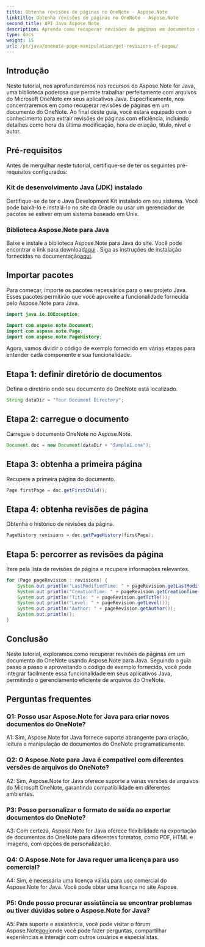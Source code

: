 ```yaml
---
title: Obtenha revisões de páginas no OneNote - Aspose.Note
linktitle: Obtenha revisões de páginas no OneNote - Aspose.Note
second_title: API Java Aspose.Note
description: Aprenda como recuperar revisões de páginas em documentos do OneNote usando Aspose.Note Java. Integre isso aos seus aplicativos Java para um gerenciamento eficiente de documentos.
type: docs
weight: 15
url: /pt/java/onenote-page-manipulation/get-revisions-of-pages/
---
```

## Introdução

Neste tutorial, nos aprofundaremos nos recursos do Aspose.Note for Java, uma biblioteca poderosa que permite trabalhar perfeitamente com arquivos do Microsoft OneNote em seus aplicativos Java. Especificamente, nos concentraremos em como recuperar revisões de páginas em um documento do OneNote. Ao final deste guia, você estará equipado com o conhecimento para extrair revisões de páginas com eficiência, incluindo detalhes como hora da última modificação, hora de criação, título, nível e autor.

## Pré-requisitos

Antes de mergulhar neste tutorial, certifique-se de ter os seguintes pré-requisitos configurados:

### Kit de desenvolvimento Java (JDK) instalado

Certifique-se de ter o Java Development Kit instalado em seu sistema. Você pode baixá-lo e instalá-lo no site da Oracle ou usar um gerenciador de pacotes se estiver em um sistema baseado em Unix.

### Biblioteca Aspose.Note para Java

 Baixe e instale a biblioteca Aspose.Note para Java do site. Você pode encontrar o link para download[aqui](https://releases.aspose.com/note/java/) . Siga as instruções de instalação fornecidas na documentação[aqui](https://reference.aspose.com/note/java/).

## Importar pacotes

Para começar, importe os pacotes necessários para o seu projeto Java. Esses pacotes permitirão que você aproveite a funcionalidade fornecida pelo Aspose.Note para Java.

```java
import java.io.IOException;

import com.aspose.note.Document;
import com.aspose.note.Page;
import com.aspose.note.PageHistory;
```

Agora, vamos dividir o código de exemplo fornecido em várias etapas para entender cada componente e sua funcionalidade.

## Etapa 1: definir diretório de documentos

Defina o diretório onde seu documento do OneNote está localizado.

```java
String dataDir = "Your Document Directory";
```

## Etapa 2: carregue o documento

Carregue o documento OneNote no Aspose.Note.

```java
Document doc = new Document(dataDir + "Sample1.one");
```

## Etapa 3: obtenha a primeira página

Recupere a primeira página do documento.

```java
Page firstPage = doc.getFirstChild();
```

## Etapa 4: obtenha revisões de página

Obtenha o histórico de revisões da página.

```java
PageHistory revisions = doc.getPageHistory(firstPage);
```

## Etapa 5: percorrer as revisões da página

Itere pela lista de revisões de página e recupere informações relevantes.

```java
for (Page pageRevision : revisions) {
    System.out.println("LastModifiedTime: " + pageRevision.getLastModifiedTime());
    System.out.println("CreationTime: " + pageRevision.getCreationTime());
    System.out.println("Title: " + pageRevision.getTitle());
    System.out.println("Level: " + pageRevision.getLevel());
    System.out.println("Author: " + pageRevision.getAuthor());
    System.out.println();
}
```

## Conclusão

Neste tutorial, exploramos como recuperar revisões de páginas em um documento do OneNote usando Aspose.Note para Java. Seguindo o guia passo a passo e aproveitando o código de exemplo fornecido, você pode integrar facilmente essa funcionalidade em seus aplicativos Java, permitindo o gerenciamento eficiente de arquivos do OneNote.

## Perguntas frequentes

### Q1: Posso usar Aspose.Note for Java para criar novos documentos do OneNote?

A1: Sim, Aspose.Note for Java fornece suporte abrangente para criação, leitura e manipulação de documentos do OneNote programaticamente.

### Q2: O Aspose.Note para Java é compatível com diferentes versões de arquivos do OneNote?

A2: Sim, Aspose.Note for Java oferece suporte a várias versões de arquivos do Microsoft OneNote, garantindo compatibilidade em diferentes ambientes.

### P3: Posso personalizar o formato de saída ao exportar documentos do OneNote?

A3: Com certeza, Aspose.Note for Java oferece flexibilidade na exportação de documentos do OneNote para diferentes formatos, como PDF, HTML e imagens, com opções de personalização.

### Q4: O Aspose.Note for Java requer uma licença para uso comercial?

A4: Sim, é necessária uma licença válida para uso comercial do Aspose.Note for Java. Você pode obter uma licença no site Aspose.

### P5: Onde posso procurar assistência se encontrar problemas ou tiver dúvidas sobre o Aspose.Note for Java?

 A5: Para suporte e assistência, você pode visitar o fórum Aspose.Note[aqui](https://forum.aspose.com/c/note/28)onde você pode fazer perguntas, compartilhar experiências e interagir com outros usuários e especialistas.